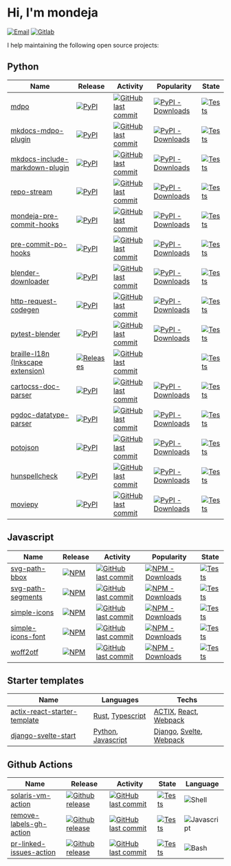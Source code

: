 # Hi, I'm mondeja

[![Email][email-badge]][email-link] [![Gitlab][gitlab-badge]][gitlab-link]

I help maintaining the following open source projects:

## Python

| Name | Release | Activity | Popularity | State |
| --- | --- | ---- | --- | --- |
| [mdpo][mdpo-github] | [![PyPI][mdpo-pypi-badge]][mdpo-pypi-link] | [![GitHub last commit][mdpo-last-commit-badge]][mdpo-last-commit-link] | [![PyPI - Downloads][mdpo-pypi-downloads-badge]][mdpo-pypi-downloads-link] | [![Tests][mdpo-state-badge]][mdpo-state-link] |
| [mkdocs-mdpo-plugin][mkdocs-mdpo-plugin-github] | [![PyPI][mkdocs-mdpo-plugin-pypi-badge]][mkdocs-mdpo-plugin-pypi-link] | [![GitHub last commit][mkdocs-mdpo-plugin-last-commit-badge]][mkdocs-mdpo-plugin-last-commit-link] | [![PyPI - Downloads][mkdocs-mdpo-plugin-pypi-downloads-badge]][mkdocs-mdpo-plugin-pypi-downloads-link] |  [![Tests][mkdocs-mdpo-plugin-state-badge]][mkdocs-mdpo-plugin-state-link] |
| [mkdocs-include-markdown-plugin][mkdocs-include-markdown-plugin-github] | [![PyPI][mkdocs-include-markdown-plugin-pypi-badge]][mkdocs-include-markdown-plugin-pypi-link] | [![GitHub last commit][mkdocs-include-markdown-plugin-last-commit-badge]][mkdocs-include-markdown-plugin-last-commit-link] | [![PyPI - Downloads][mkdocs-include-markdown-plugin-pypi-downloads-badge]][mkdocs-include-markdown-plugin-pypi-downloads-link] |  [![Tests][mkdocs-include-markdown-plugin-state-badge]][mkdocs-include-markdown-plugin-state-link] |
| [repo-stream][repo-stream-github] | [![PyPI][repo-stream-pypi-badge]][repo-stream-pypi-link] | [![GitHub last commit][repo-stream-last-commit-badge]][repo-stream-last-commit-link] | [![PyPI - Downloads][repo-stream-pypi-downloads-badge]][repo-stream-pypi-downloads-link] |  [![Tests][repo-stream-state-badge]][repo-stream-state-link] |
| [mondeja-pre-commit-hooks][mondeja-pre-commit-hooks-github] | [![PyPI][mondeja-pre-commit-hooks-pypi-badge]][mondeja-pre-commit-hooks-pypi-link] | [![GitHub last commit][mondeja-pre-commit-hooks-last-commit-badge]][mondeja-pre-commit-hooks-last-commit-link] | [![PyPI - Downloads][mondeja-pre-commit-hooks-pypi-downloads-badge]][mondeja-pre-commit-hooks-pypi-downloads-link] | [![Tests][mondeja-pre-commit-hooks-state-badge]][mondeja-pre-commit-hooks-state-link] |
| [pre-commit-po-hooks][pre-commit-po-hooks-github] | [![PyPI][pre-commit-po-hooks-pypi-badge]][pre-commit-po-hooks-pypi-link] | [![GitHub last commit][pre-commit-po-hooks-last-commit-badge]][pre-commit-po-hooks-last-commit-link] | [![PyPI - Downloads][pre-commit-po-hooks-pypi-downloads-badge]][pre-commit-po-hooks-pypi-downloads-link] | [![Tests][pre-commit-po-hooks-state-badge]][pre-commit-po-hooks-state-link] |
| [blender-downloader][blender-downloader-github] | [![PyPI][blender-downloader-pypi-badge]][blender-downloader-pypi-link] | [![GitHub last commit][blender-downloader-last-commit-badge]][blender-downloader-last-commit-link] | [![PyPI - Downloads][blender-downloader-pypi-downloads-badge]][blender-downloader-pypi-downloads-link] | [![Tests][blender-downloader-state-badge]][blender-downloader-state-link] |
| [http-request-codegen][http-request-codegen-github] | [![PyPI][http-request-codegen-pypi-badge]][http-request-codegen-pypi-link] | [![GitHub last commit][http-request-codegen-last-commit-badge]][http-request-codegen-last-commit-link] | [![PyPI - Downloads][http-request-codegen-pypi-downloads-badge]][http-request-codegen-pypi-downloads-link] | [![Tests][http-request-codegen-state-badge]][http-request-codegen-state-link] |
| [pytest-blender][pytest-blender-github] | [![PyPI][pytest-blender-pypi-badge]][pytest-blender-pypi-link] | [![GitHub last commit][pytest-blender-last-commit-badge]][pytest-blender-last-commit-link] | [![PyPI - Downloads][pytest-blender-pypi-downloads-badge]][pytest-blender-pypi-downloads-link] | [![Tests][pytest-blender-state-badge]][pytest-blender-state-link] |
| [braille-l18n (Inkscape extension)][inkscape-braille-l18n-ext-github] | [![Releases][inkscape-braille-l18n-ext-releases-badge]][inkscape-braille-l18n-ext-releases-link] | [![GitHub last commit][inkscape-braille-l18n-ext-last-commit-badge]][inkscape-braille-l18n-ext-last-commit-link] |  | [![Tests][inkscape-braille-l18n-ext-state-badge]][inkscape-braille-l18n-ext-state-link] |
| [cartocss-doc-parser][cartocss-doc-parser-github] | [![PyPI][cartocss-doc-parser-pypi-badge]][cartocss-doc-parser-pypi-link] | [![GitHub last commit][cartocss-doc-parser-last-commit-badge]][cartocss-doc-parser-last-commit-link] | [![PyPI - Downloads][cartocss-doc-parser-pypi-downloads-badge]][cartocss-doc-parser-pypi-downloads-link] | [![Tests][cartocss-doc-parser-state-badge]][cartocss-doc-parser-state-link] |
| [pgdoc-datatype-parser][pgdoc-datatype-parser-github] | [![PyPI][pgdoc-datatype-parser-pypi-badge]][pgdoc-datatype-parser-pypi-link] | [![GitHub last commit][pgdoc-datatype-parser-last-commit-badge]][pgdoc-datatype-parser-last-commit-link] | [![PyPI - Downloads][pgdoc-datatype-parser-pypi-downloads-badge]][pgdoc-datatype-parser-pypi-downloads-link] | [![Tests][pgdoc-datatype-parser-state-badge]][pgdoc-datatype-parser-state-link] |
| [potojson][potojson-github] | [![PyPI][potojson-pypi-badge]][potojson-pypi-link] | [![GitHub last commit][potojson-last-commit-badge]][potojson-last-commit-link] | [![PyPI - Downloads][potojson-pypi-downloads-badge]][potojson-pypi-downloads-link] | [![Tests][potojson-state-badge]][potojson-state-link] |
| [hunspellcheck][hunspellcheck-github] | [![PyPI][hunspellcheck-pypi-badge]][hunspellcheck-pypi-link] | [![GitHub last commit][hunspellcheck-last-commit-badge]][hunspellcheck-last-commit-link] | [![PyPI - Downloads][hunspellcheck-pypi-downloads-badge]][hunspellcheck-pypi-downloads-link] | [![Tests][hunspellcheck-state-badge]][hunspellcheck-state-link] |
| [moviepy][moviepy-github] | [![PyPI][moviepy-pypi-badge]][moviepy-pypi-link] | [![GitHub last commit][moviepy-last-commit-badge]][moviepy-last-commit-link] | [![PyPI - Downloads][moviepy-pypi-downloads-badge]][moviepy-pypi-downloads-link] | [![Tests][moviepy-state-badge]][moviepy-state-link] |

## Javascript

| Name | Release | Activity | Popularity | State |
| --- | --- | ---- | --- | --- |
| [svg-path-bbox][svg-path-bbox-github] | [![NPM][svg-path-bbox-npm-badge]][svg-path-bbox-npm-link] | [![GitHub last commit][svg-path-bbox-last-commit-badge]][svg-path-bbox-last-commit-link] | [![NPM - Downloads][svg-path-bbox-npm-downloads-badge]][svg-path-bbox-npm-link] | [![Tests][svg-path-bbox-state-badge]][svg-path-bbox-state-link] |
| [svg-path-segments][svg-path-segments-github] | [![NPM][svg-path-segments-npm-badge]][svg-path-segments-npm-link] | [![GitHub last commit][svg-path-segments-last-commit-badge]][svg-path-segments-last-commit-link] | [![NPM - Downloads][svg-path-segments-npm-downloads-badge]][svg-path-segments-npm-link] | [![Tests][svg-path-segments-state-badge]][svg-path-segments-state-link] |
| [simple-icons][simple-icons-github] | [![NPM][simple-icons-npm-badge]][simple-icons-npm-link] | [![GitHub last commit][simple-icons-last-commit-badge]][simple-icons-last-commit-link] | [![NPM - Downloads][simple-icons-npm-downloads-badge]][simple-icons-npm-link] | [![Tests][simple-icons-state-badge]][simple-icons-state-link] |
| [simple-icons-font][simple-icons-font-github] | [![NPM][simple-icons-font-npm-badge]][simple-icons-font-npm-link] | [![GitHub last commit][simple-icons-font-last-commit-badge]][simple-icons-font-last-commit-link] | [![NPM - Downloads][simple-icons-font-npm-downloads-badge]][simple-icons-font-npm-link] | [![Tests][simple-icons-font-state-badge]][simple-icons-font-state-link] |
| [woff2otf][woff2otf-github] | [![NPM][woff2otf-npm-badge]][woff2otf-npm-link] | [![GitHub last commit][woff2otf-last-commit-badge]][woff2otf-last-commit-link] | [![NPM - Downloads][woff2otf-npm-downloads-badge]][woff2otf-npm-link] | [![Tests][woff2otf-state-badge]][woff2otf-state-link] |

## Starter templates

| Name | Languages | Techs |
| --- | --- | --- |
| [actix-react-starter-template][actix-react-starter-template-github] | [Rust], [Typescript] | [ACTIX], [React], [Webpack] |
| [django-svelte-start][django-svelte-start-github] | [Python], [Javascript] | [Django], [Svelte], [Webpack] |

## Github Actions

| Name | Release | Activity | State | Language
| --- | --- | --- | --- | --- |
| [solaris-vm-action][solaris-vm-action-github] | [![Github release][solaris-vm-action-release-badge]][solaris-vm-action-release-link] | [![GitHub last commit][solaris-vm-action-last-commit-badge]][solaris-vm-action-last-commit-link] | [![Tests][solaris-vm-action-state-badge]][solaris-vm-action-state-link] | ![Shell][shell] |
| [remove-labels-gh-action][remove-labels-gh-action-github] | [![Github release][remove-labels-gh-action-release-badge]][remove-labels-gh-action-release-link] | [![GitHub last commit][remove-labels-gh-action-last-commit-badge]][remove-labels-gh-action-last-commit-link] | [![Tests][remove-labels-gh-action-state-badge]][remove-labels-gh-action-state-link] | ![Javascript][javascript] |
| [pr-linked-issues-action][pr-linked-issues-action-github] | [![Github release][pr-linked-issues-action-release-badge]][pr-linked-issues-action-release-link] | [![GitHub last commit][pr-linked-issues-action-last-commit-badge]][pr-linked-issues-action-last-commit-link] | [![Tests][pr-linked-issues-action-state-badge]][pr-linked-issues-action-state-link] | ![Bash][bash] |


<!-- LINKS -->

<!-- Introduction links -->

[email-badge]: https://img.shields.io/badge/-mondejar1994@gmail.com-c14438?style=flat-square&logo=gmail&logoColor=white&link=mailto:mondejar1994@gmail.com
[email-link]: mailto:mondejar1994@gmail.com

[gitlab-badge]: https://img.shields.io/badge/-mondeja-292961?style=flat-square&logo=gitlab&logoColor=white
[gitlab-link]: https://gitlab.com/mondeja

<!-- End: Introduction links -->

<!-- Python projects links -->
   
[mdpo-github]: https://github.com/mondeja/mdpo
[mdpo-pypi-badge]: https://img.shields.io/pypi/v/mdpo?style=flat-square&logo=python&logoColor=white
[mdpo-pypi-link]: https://pypi.org/project/mdpo
[mdpo-last-commit-badge]: https://img.shields.io/github/last-commit/mondeja/mdpo?style=flat-square
[mdpo-last-commit-link]: https://github.com/mondeja/mdpo/commits
[mdpo-pypi-downloads-badge]: https://img.shields.io/pypi/dm/mdpo?style=flat-square
[mdpo-pypi-downloads-link]: https://pypistats.org/packages/mdpo
[mdpo-stars-badge]: https://img.shields.io/github/stars/mondeja/mdpo?label=%E2%99%A1&logo=invalid&style=social
[mdpo-stars-link]: https://github.com/mondeja/mdpo/stargazers
[mdpo-state-badge]: https://img.shields.io/github/workflow/status/mondeja/mdpo/Test?logo=github&label=tests&style=flat-square
[mdpo-state-link]: https://github.com/mondeja/mdpo/actions?query=workflow%3ATest

[mkdocs-mdpo-plugin-github]: https://github.com/mondeja/mkdocs-mdpo-plugin
[mkdocs-mdpo-plugin-pypi-badge]: https://img.shields.io/pypi/v/mkdocs-mdpo-plugin?style=flat-square&logo=python&logoColor=white
[mkdocs-mdpo-plugin-pypi-link]: https://pypi.org/project/mkdocs-mdpo-plugin
[mkdocs-mdpo-plugin-last-commit-badge]: https://img.shields.io/github/last-commit/mondeja/mkdocs-mdpo-plugin?style=flat-square
[mkdocs-mdpo-plugin-last-commit-link]: https://github.com/mondeja/mkdocs-mdpo-plugin/commits
[mkdocs-mdpo-plugin-pypi-downloads-badge]: https://img.shields.io/pypi/dm/mkdocs-mdpo-plugin?style=flat-square
[mkdocs-mdpo-plugin-pypi-downloads-link]: https://pypistats.org/packages/mkdocs-mdpo-plugin
[mkdocs-mdpo-plugin-state-badge]: https://img.shields.io/github/workflow/status/mondeja/mkdocs-mdpo-plugin/CI?logo=github&label=tests&style=flat-square
[mkdocs-mdpo-plugin-state-link]: https://github.com/mondeja/mkdocs-mdpo-plugin/actions?query=workflow%3ACI

[mkdocs-include-markdown-plugin-github]: https://github.com/mondeja/mkdocs-include-markdown-plugin
[mkdocs-include-markdown-plugin-pypi-badge]: https://img.shields.io/pypi/v/mkdocs-include-markdown-plugin?style=flat-square&logo=python&logoColor=white
[mkdocs-include-markdown-plugin-pypi-link]: https://pypi.org/project/mkdocs-include-markdown-plugin
[mkdocs-include-markdown-plugin-last-commit-badge]: https://img.shields.io/github/last-commit/mondeja/mkdocs-include-markdown-plugin?style=flat-square
[mkdocs-include-markdown-plugin-last-commit-link]: https://github.com/mondeja/mkdocs-include-markdown-plugin/commits
[mkdocs-include-markdown-plugin-pypi-downloads-badge]: https://img.shields.io/pypi/dm/mkdocs-include-markdown-plugin?style=flat-square
[mkdocs-include-markdown-plugin-pypi-downloads-link]: https://pypistats.org/packages/mkdocs-include-markdown-plugin
[mkdocs-include-markdown-plugin-state-badge]: https://img.shields.io/github/workflow/status/mondeja/mkdocs-include-markdown-plugin/CI?logo=github&label=tests&style=flat-square
[mkdocs-include-markdown-plugin-state-link]: https://github.com/mondeja/mkdocs-include-markdown-plugin/actions?query=workflow%3ACI

[repo-stream-github]: https://github.com/mondeja/repo-stream
[repo-stream-pypi-badge]: https://img.shields.io/pypi/v/repo-stream?style=flat-square&logo=python&logoColor=white
[repo-stream-pypi-link]: https://pypi.org/project/repo-stream
[repo-stream-last-commit-badge]: https://img.shields.io/github/last-commit/mondeja/repo-stream?style=flat-square
[repo-stream-last-commit-link]: https://github.com/mondeja/repo-stream/commits
[repo-stream-pypi-downloads-badge]: https://img.shields.io/pypi/dm/repo-stream?style=flat-square
[repo-stream-pypi-downloads-link]: https://pypistats.org/packages/repo-stream
[repo-stream-state-badge]: https://img.shields.io/github/workflow/status/mondeja/repo-stream/CI?logo=github&label=tests&style=flat-square
[repo-stream-state-link]: https://github.com/mondeja/repo-stream/actions?query=workflow%CI

[mondeja-pre-commit-hooks-github]: https://github.com/mondeja/pre-commit-hooks
[mondeja-pre-commit-hooks-pypi-badge]: https://img.shields.io/pypi/v/mondeja-pre-commit-hooks?style=flat-square&logo=python&logoColor=white
[mondeja-pre-commit-hooks-pypi-link]: https://pypi.org/project/mondeja-pre-commit-hooks
[mondeja-pre-commit-hooks-last-commit-badge]: https://img.shields.io/github/last-commit/mondeja/pre-commit-hooks?style=flat-square
[mondeja-pre-commit-hooks-last-commit-link]: https://github.com/mondeja/pre-commit-hooks/commits
[mondeja-pre-commit-hooks-pypi-downloads-badge]: https://img.shields.io/pypi/dm/mondeja-pre-commit-hooks?style=flat-square
[mondeja-pre-commit-hooks-pypi-downloads-link]: https://pypistats.org/packages/mondeja-pre-commit-hooks
[mondeja-pre-commit-hooks-state-badge]: https://img.shields.io/github/workflow/status/mondeja/pre-commit-hooks/CI?logo=github&label=tests&style=flat-square
[mondeja-pre-commit-hooks-state-link]: https://github.com/mondeja/pre-commit-hooks/actions?query=workflow%CI

[pre-commit-po-hooks-github]: https://github.com/mondeja/pre-commit-po-hooks
[pre-commit-po-hooks-pypi-badge]: https://img.shields.io/pypi/v/pre-commit-po-hooks?style=flat-square&logo=python&logoColor=white
[pre-commit-po-hooks-pypi-link]: https://pypi.org/project/pre-commit-po-hooks
[pre-commit-po-hooks-last-commit-badge]: https://img.shields.io/github/last-commit/mondeja/pre-commit-po-hooks?style=flat-square
[pre-commit-po-hooks-last-commit-link]: https://github.com/mondeja/pre-commit-po-hooks/commits
[pre-commit-po-hooks-pypi-downloads-badge]: https://img.shields.io/pypi/dm/pre-commit-po-hooks?style=flat-square
[pre-commit-po-hooks-pypi-downloads-link]: https://pypistats.org/packages/pre-commit-po-hooks
[pre-commit-po-hooks-state-badge]: https://img.shields.io/github/workflow/status/mondeja/pre-commit-po-hooks/CI?logo=github&label=tests&style=flat-square
[pre-commit-po-hooks-state-link]: https://github.com/mondeja/pre-commit-po-hooks/actions?query=workflow%CI

[blender-downloader-github]: https://github.com/mondeja/blender-downloader
[blender-downloader-pypi-badge]: https://img.shields.io/pypi/v/blender-downloader?style=flat-square&logo=python&logoColor=white
[blender-downloader-pypi-link]: https://pypi.org/project/blender-downloader
[blender-downloader-last-commit-badge]: https://img.shields.io/github/last-commit/mondeja/blender-downloader?style=flat-square
[blender-downloader-last-commit-link]: https://github.com/mondeja/blender-downloader/commits
[blender-downloader-pypi-downloads-badge]: https://img.shields.io/pypi/dm/blender-downloader?style=flat-square
[blender-downloader-pypi-downloads-link]: https://pypistats.org/packages/blender-downloader-plugin
[blender-downloader-state-badge]: https://img.shields.io/github/workflow/status/mondeja/blender-downloader/CI?logo=github&label=tests&style=flat-square
[blender-downloader-state-link]: https://github.com/mondeja/blender-downloader/actions?query=workflow%CI

[http-request-codegen-github]: https://github.com/mondeja/http-request-codegen
[http-request-codegen-pypi-badge]: https://img.shields.io/pypi/v/http-request-codegen?style=flat-square&logo=python&logoColor=white
[http-request-codegen-pypi-link]: https://pypi.org/project/http-request-codegen
[http-request-codegen-last-commit-badge]: https://img.shields.io/github/last-commit/mondeja/http-request-codegen?style=flat-square
[http-request-codegen-last-commit-link]: https://github.com/mondeja/http-request-codegen/commits
[http-request-codegen-pypi-downloads-badge]: https://img.shields.io/pypi/dm/http-request-codegen?style=flat-square
[http-request-codegen-pypi-downloads-link]: https://pypistats.org/packages/http-request-codegen
[http-request-codegen-state-badge]: https://img.shields.io/github/workflow/status/mondeja/http-request-codegen/CI?label=tests&logo=github&style=flat-square
[http-request-codegen-state-link]: https://github.com/mondeja/http-request-codegen/actions?query=workflow%3ACI

[pytest-blender-github]: https://github.com/mondeja/pytest-blender
[pytest-blender-pypi-badge]: https://img.shields.io/pypi/v/pytest-blender?style=flat-square&logo=python&logoColor=white
[pytest-blender-pypi-link]: https://pypi.org/project/pytest-blender
[pytest-blender-last-commit-badge]: https://img.shields.io/github/last-commit/mondeja/pytest-blender?style=flat-square
[pytest-blender-last-commit-link]: https://github.com/mondeja/pytest-blender/commits
[pytest-blender-pypi-downloads-badge]: https://img.shields.io/pypi/dm/pytest-blender?style=flat-square
[pytest-blender-pypi-downloads-link]: https://pypistats.org/packages/pytest-blender
[pytest-blender-state-badge]: https://img.shields.io/github/workflow/status/mondeja/pytest-blender/CI?logo=github&label=tests&style=flat-square
[pytest-blender-state-link]: https://github.com/mondeja/pytest-blender/actions?query=workflow%3ACI

[inkscape-braille-l18n-ext-github]: https://github.com/mondeja/inkscape-braille-l18n-ext
[inkscape-braille-l18n-ext-releases-badge]: https://img.shields.io/github/v/release/mondeja/inkscape-braille-l18n-ext?style=flat-square
[inkscape-braille-l18n-ext-releases-link]: https://github.com/mondeja/inkscape-braille-l18n-ext/releases
[inkscape-braille-l18n-ext-last-commit-badge]: https://img.shields.io/github/last-commit/mondeja/inkscape-braille-l18n-ext?style=flat-square
[inkscape-braille-l18n-ext-last-commit-link]: https://github.com/mondeja/inkscape-braille-l18n-ext/commits
[inkscape-braille-l18n-ext-state-badge]: https://img.shields.io/github/workflow/status/mondeja/inkscape-braille-l18n-ext/CI?logo=github&label=tests&style=flat-square
[inkscape-braille-l18n-ext-state-link]: https://github.com/mondeja/inkscape-braille-l18n-ext/actions?query=workflow%3ACI

[cartocss-doc-parser-github]: https://github.com/mondeja/cartocss-doc-parser
[cartocss-doc-parser-pypi-badge]: https://img.shields.io/pypi/v/cartocss-doc-parser?style=flat-square&logo=python&logoColor=white
[cartocss-doc-parser-pypi-link]: https://pypi.org/project/cartocss-doc-parser
[cartocss-doc-parser-last-commit-badge]: https://img.shields.io/github/last-commit/mondeja/cartocss-doc-parser?style=flat-square
[cartocss-doc-parser-last-commit-link]: https://github.com/mondeja/cartocss-doc-parser/commits
[cartocss-doc-parser-pypi-downloads-badge]: https://img.shields.io/pypi/dm/cartocss-doc-parser?style=flat-square
[cartocss-doc-parser-pypi-downloads-link]: https://pypistats.org/packages/cartocss-doc-parser
[cartocss-doc-parser-state-badge]: https://img.shields.io/github/workflow/status/mondeja/cartocss-doc-parser/Test?logo=github&label=tests&style=flat-square
[cartocss-doc-parser-state-link]: https://github.com/mondeja/cartocss-doc-parser/actions?query=workflow%3ATest

[pgdoc-datatype-parser-github]: https://github.com/mondeja/pgdoc-datatype-parser
[pgdoc-datatype-parser-pypi-badge]: https://img.shields.io/pypi/v/pgdoc-datatype-parser?style=flat-square&logo=python&logoColor=white
[pgdoc-datatype-parser-pypi-link]: https://pypi.org/project/pgdoc-datatype-parser
[pgdoc-datatype-parser-last-commit-badge]: https://img.shields.io/github/last-commit/mondeja/pgdoc-datatype-parser?style=flat-square
[pgdoc-datatype-parser-last-commit-link]: https://github.com/mondeja/pgdoc-datatype-parser/commits
[pgdoc-datatype-parser-pypi-downloads-badge]: https://img.shields.io/pypi/dm/pgdoc-datatype-parser?style=flat-square
[pgdoc-datatype-parser-pypi-downloads-link]: https://pypistats.org/packages/pgdoc-datatype-parser
[pgdoc-datatype-parser-state-badge]: https://img.shields.io/github/workflow/status/mondeja/pgdoc-datatype-parser/CI?logo=github&label=tests&style=flat-square
[pgdoc-datatype-parser-state-link]: https://github.com/mondeja/pgdoc-datatype-parser/actions?query=workflow%3ACI

[potojson-github]: https://github.com/mondeja/potojson
[potojson-pypi-badge]: https://img.shields.io/pypi/v/potojson?style=flat-square&logo=python&logoColor=white
[potojson-pypi-link]: https://pypi.org/project/potojson
[potojson-last-commit-badge]: https://img.shields.io/github/last-commit/mondeja/potojson?style=flat-square
[potojson-last-commit-link]: https://github.com/mondeja/potojson/commits
[potojson-pypi-downloads-badge]: https://img.shields.io/pypi/dm/potojson?style=flat-square
[potojson-pypi-downloads-link]: https://pypistats.org/packages/potojson
[potojson-state-badge]: https://img.shields.io/github/workflow/status/mondeja/potojson/CI?logo=github&label=tests&style=flat-square
[potojson-state-link]: https://github.com/mondeja/potojson/actions?query=workflow%3ACI

[hunspellcheck-github]: https://github.com/mondeja/hunspellcheck
[hunspellcheck-pypi-badge]: https://img.shields.io/pypi/v/hunspellcheck?style=flat-square&logo=python&logoColor=white
[hunspellcheck-pypi-link]: https://pypi.org/project/hunspellcheck
[hunspellcheck-last-commit-badge]: https://img.shields.io/github/last-commit/mondeja/hunspellcheck?style=flat-square
[hunspellcheck-last-commit-link]: https://github.com/mondeja/hunspellcheck/commits
[hunspellcheck-pypi-downloads-badge]: https://img.shields.io/pypi/dm/hunspellcheck?style=flat-square
[hunspellcheck-pypi-downloads-link]: https://pypistats.org/packages/hunspellcheck
[hunspellcheck-state-badge]: https://img.shields.io/github/workflow/status/mondeja/hunspellcheck/CI?logo=github&label=tests&style=flat-square
[hunspellcheck-state-link]: https://github.com/mondeja/hunspellcheck/actions?query=workflow%3ACI

[moviepy-github]: https://github.com/Zulko/moviepy
[moviepy-pypi-badge]: https://img.shields.io/pypi/v/moviepy?style=flat-square&logo=python&logoColor=white
[moviepy-pypi-link]: https://pypi.org/project/moviepy
[moviepy-last-commit-badge]: https://img.shields.io/github/last-commit/Zulko/moviepy?style=flat-square
[moviepy-last-commit-link]: https://github.com/Zulko/moviepy/commits
[moviepy-pypi-downloads-badge]: https://img.shields.io/pypi/dm/moviepy?style=flat-square
[moviepy-pypi-downloads-link]: https://pypistats.org/packages/moviepy
[moviepy-state-badge]: https://img.shields.io/github/workflow/status/Zulko/moviepy/Run%20Test%20Suite?logo=github&label=tests&style=flat-square
[moviepy-state-link]: https://github.com/Zulko/moviepy/actions?query=workflow%3A%22Run+Test+Suite%22

<!-- End: Python projects links -->

<!-- Javascript projects links -->

[svg-path-bbox-github]: https://github.com/mondeja/svg-path-bbox
[svg-path-bbox-npm-badge]: https://img.shields.io/npm/v/svg-path-bbox?style=flat-square&logo=npm
[svg-path-bbox-npm-link]: https://www.npmjs.com/package/svg-path-bbox
[svg-path-bbox-last-commit-badge]: https://img.shields.io/github/last-commit/mondeja/svg-path-bbox?style=flat-square
[svg-path-bbox-last-commit-link]: https://github.com/mondeja/svg-path-bbox/commits
[svg-path-bbox-npm-downloads-badge]: https://img.shields.io/npm/dm/svg-path-bbox?style=flat-square
[svg-path-bbox-state-badge]: https://img.shields.io/github/workflow/status/mondeja/svg-path-bbox/Test?logo=github&label=tests&style=flat-square
[svg-path-bbox-state-link]: https://github.com/mondeja/svg-path-bbox/actions?query=workflow%3ATest

[svg-path-segments-github]: https://github.com/mondeja/svg-path-segments
[svg-path-segments-npm-badge]: https://img.shields.io/npm/v/svg-path-segments?style=flat-square&logo=npm
[svg-path-segments-npm-link]: https://www.npmjs.com/package/svg-path-segments
[svg-path-segments-last-commit-badge]: https://img.shields.io/github/last-commit/mondeja/svg-path-segments?style=flat-square
[svg-path-segments-last-commit-link]: https://github.com/mondeja/svg-path-segments/commits
[svg-path-segments-npm-downloads-badge]: https://img.shields.io/npm/dm/svg-path-segments?style=flat-square
[svg-path-segments-state-badge]: https://img.shields.io/github/workflow/status/mondeja/svg-path-segments/CI?logo=github&label=tests&style=flat-square
[svg-path-segments-state-link]: https://github.com/mondeja/svg-path-segments/actions?query=workflow%3ACI

[simple-icons-github]: https://github.com/simple-icons/simple-icons
[simple-icons-npm-badge]: https://img.shields.io/npm/v/simple-icons?style=flat-square&logo=npm
[simple-icons-npm-link]: https://www.npmjs.com/package/simple-icons
[simple-icons-last-commit-badge]: https://img.shields.io/github/last-commit/simple-icons/simple-icons?style=flat-square
[simple-icons-last-commit-link]: https://github.com/simple-icons/simple-icons/commits
[simple-icons-npm-downloads-badge]: https://img.shields.io/npm/dm/simple-icons?style=flat-square
[simple-icons-state-badge]: https://img.shields.io/github/workflow/status/simple-icons/simple-icons/Verify/develop?logo=github&label=tests&style=flat-square
[simple-icons-state-link]: https://github.com/mondeja/simple-icons/actions?query=workflow%3ATest

[simple-icons-font-github]: https://github.com/simple-icons/simple-icons-font
[simple-icons-font-npm-badge]: https://img.shields.io/npm/v/simple-icons-font?style=flat-square&logo=npm
[simple-icons-font-npm-link]: https://www.npmjs.com/package/simple-icons-font
[simple-icons-font-last-commit-badge]: https://img.shields.io/github/last-commit/simple-icons/simple-icons-font?style=flat-square
[simple-icons-font-last-commit-link]: https://github.com/simple-icons/simple-icons-font/commits
[simple-icons-font-npm-downloads-badge]: https://img.shields.io/npm/dm/simple-icons-font?style=flat-square
[simple-icons-font-state-badge]: https://img.shields.io/github/workflow/status/simple-icons/simple-icons-font/Verify/develop?logo=github&label=tests&style=flat-square
[simple-icons-font-state-link]: https://github.com/mondeja/simple-icons-font/actions?query=workflow%3ACI

[woff2otf-github]: https://github.com/mondeja/woff2otf
[woff2otf-npm-badge]: https://img.shields.io/npm/v/woff2otf?style=flat-square&logo=npm
[woff2otf-npm-link]: https://www.npmjs.com/package/woff2otf
[woff2otf-last-commit-badge]: https://img.shields.io/github/last-commit/mondeja/woff2otf?style=flat-square
[woff2otf-last-commit-link]: https://github.com/mondeja/woff2otf/commits
[woff2otf-npm-downloads-badge]: https://img.shields.io/npm/dm/woff2otf?style=flat-square
[woff2otf-state-badge]: https://img.shields.io/github/workflow/status/mondeja/woff2otf/CI?logo=github&label=tests&style=flat-square
[woff2otf-state-link]: https://github.com/mondeja/woff2otf/actions?query=workflow%3ACI

<!-- End: Javascript projects links -->

<!-- Starter templates links -->

[django-svelte-start-github]: https://github.com/mondeja/django-svelte-start

[actix-react-starter-template-github]: https://github.com/mondeja/actix-react-starter-template

<!-- End: Starter templates links -->

<!-- Github Actions links -->

[solaris-vm-action-github]: https://github.com/mondeja/solaris-vm-action
[solaris-vm-action-release-badge]: https://img.shields.io/github/v/release/mondeja/solaris-vm-action?logo=github&style=flat-square
[solaris-vm-action-release-link]: https://github.com/mondeja/solaris-vm-action/releases/latest
[solaris-vm-action-last-commit-badge]: https://img.shields.io/github/last-commit/mondeja/solaris-vm-action?style=flat-square
[solaris-vm-action-last-commit-link]: https://github.com/mondeja/solaris-vm-action/commits
[solaris-vm-action-state-badge]: https://img.shields.io/github/workflow/status/mondeja/solaris-vm-action/CI/v1?label=tests&logo=github&style=flat-square
[solaris-vm-action-state-link]: https://github.com/mondeja/solaris-vm-action/actions/workflows/ci.yml

[remove-labels-gh-action-github]: https://github.com/mondeja/remove-labels-gh-action
[remove-labels-gh-action-release-badge]: https://img.shields.io/github/v/release/mondeja/remove-labels-gh-action?logo=github&style=flat-square
[remove-labels-gh-action-release-link]: https://github.com/mondeja/remove-labels-gh-action/releases/latest
[remove-labels-gh-action-last-commit-badge]: https://img.shields.io/github/last-commit/mondeja/remove-labels-gh-action?style=flat-square
[remove-labels-gh-action-last-commit-link]: https://github.com/mondeja/remove-labels-gh-action/commits
[remove-labels-gh-action-state-badge]: https://img.shields.io/github/workflow/status/mondeja/remove-labels-gh-action/CI?logo=github&label=tests&style=flat-square
[remove-labels-gh-action-state-link]: https://github.com/mondeja/remove-labels-gh-action/actions?query=workflow%3ACI

[pr-linked-issues-action-github]: https://github.com/mondeja/pr-linked-issues-action
[pr-linked-issues-action-release-badge]: https://img.shields.io/github/v/release/mondeja/pr-linked-issues-action?logo=github&style=flat-square
[pr-linked-issues-action-release-link]: https://github.com/mondeja/pr-linked-issues-action/releases/latest
[pr-linked-issues-action-last-commit-badge]: https://img.shields.io/github/last-commit/mondeja/pr-linked-issues-action?style=flat-square
[pr-linked-issues-action-last-commit-link]: https://github.com/mondeja/pr-linked-issues-action/commits
[pr-linked-issues-action-state-badge]: https://img.shields.io/github/workflow/status/mondeja/pr-linked-issues-action/CI?logo=github&label=tests&style=flat-square
[pr-linked-issues-action-state-link]: https://github.com/mondeja/pr-linked-issues-action/actions?query=workflow%3ACI

<!-- End: Github Actions links -->

<!-- Language badges -->

[shell]: https://img.shields.io/static/v1?label=%20&labelColor=rgba(0,0,0,0)&message=posix&logo=gnu-bash&logoColor=white&color=77216F&style=flat-square
[bash]: https://img.shields.io/static/v1?label=%20&labelColor=rgba(0,0,0,0)&message=bash&logo=gnu-bash&logoColor=white&color=77216F&style=flat-square
[javascript]: https://img.shields.io/static/v1?label=%20&labelColor=rgba(0,0,0,0)&message=javascript&logo=javascript&logoColor=FBF152&color=FBF152&style=flat-square

<!-- End: Language badges -->

<!-- Language/techs links -->

[Rust]: https://www.rust-lang.org
[Python]: https://python.org
[Javascript]: https://www.javascript.com
[Typescript]: https://www.typescriptlang.org

[ACTIX]: https://actix.rs
[React]: https://reactjs.org
[Django]: https://www.djangoproject.com
[Svelte]: https://svelte.dev
[Webpack]: https://webpack.js.org

<!-- End: Language/techs links -->